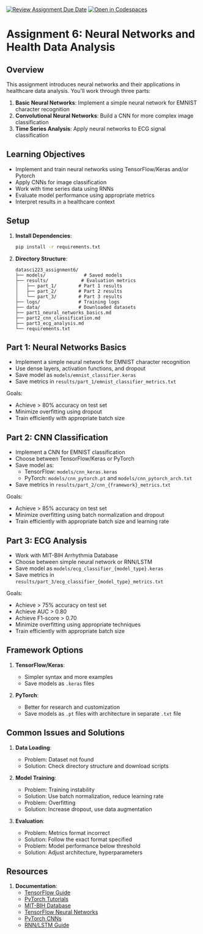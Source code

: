[![Review Assignment Due Date](https://classroom.github.com/assets/deadline-readme-button-22041afd0340ce965d47ae6ef1cefeee28c7c493a6346c4f15d667ab976d596c.svg)](https://classroom.github.com/a/7lg-zjaN)
[![Open in Codespaces](https://classroom.github.com/assets/launch-codespace-2972f46106e565e64193e422d61a12cf1da4916b45550586e14ef0a7c637dd04.svg)](https://classroom.github.com/open-in-codespaces?assignment_repo_id=19457798)
# Assignment 6: Neural Networks and Health Data Analysis

## Overview

This assignment introduces neural networks and their applications in healthcare data analysis. You'll work through three parts:

1. **Basic Neural Networks**: Implement a simple neural network for EMNIST character recognition
2. **Convolutional Neural Networks**: Build a CNN for more complex image classification
3. **Time Series Analysis**: Apply neural networks to ECG signal classification

## Learning Objectives

- Implement and train neural networks using TensorFlow/Keras and/or Pytorch
- Apply CNNs for image classification
- Work with time series data using RNNs
- Evaluate model performance using appropriate metrics
- Interpret results in a healthcare context

## Setup

1. **Install Dependencies**:

   ```bash
   pip install -r requirements.txt
   ```

2. **Directory Structure**:

   ```
   datasci223_assignment6/
   ├── models/              # Saved models
   ├── results/            # Evaluation metrics
   │   ├── part_1/        # Part 1 results
   │   ├── part_2/        # Part 2 results
   │   └── part_3/        # Part 3 results
   ├── logs/              # Training logs
   ├── data/              # Downloaded datasets
   ├── part1_neural_networks_basics.md
   ├── part2_cnn_classification.md
   ├── part3_ecg_analysis.md
   └── requirements.txt
   ```

## Part 1: Neural Networks Basics

- Implement a simple neural network for EMNIST character recognition
- Use dense layers, activation functions, and dropout
- Save model as `models/emnist_classifier.keras`
- Save metrics in `results/part_1/emnist_classifier_metrics.txt`

Goals:
- Achieve > 80% accuracy on test set
- Minimize overfitting using dropout
- Train efficiently with appropriate batch size

## Part 2: CNN Classification

- Implement a CNN for EMNIST classification
- Choose between TensorFlow/Keras or PyTorch
- Save model as:
    - TensorFlow: `models/cnn_keras.keras`
    - PyTorch: `models/cnn_pytorch.pt` and `models/cnn_pytorch_arch.txt`
- Save metrics in `results/part_2/cnn_{framework}_metrics.txt`

Goals:
- Achieve > 85% accuracy on test set
- Minimize overfitting using batch normalization and dropout
- Train efficiently with appropriate batch size and learning rate

## Part 3: ECG Analysis

- Work with MIT-BIH Arrhythmia Database
- Choose between simple neural network or RNN/LSTM
- Save model as `models/ecg_classifier_{model_type}.keras`
- Save metrics in `results/part_3/ecg_classifier_{model_type}_metrics.txt`

Goals:
- Achieve > 75% accuracy on test set
- Achieve AUC > 0.80
- Achieve F1-score > 0.70
- Minimize overfitting using appropriate techniques
- Train efficiently with appropriate batch size

## Framework Options

1. **TensorFlow/Keras**:
   - Simpler syntax and more examples
   - Save models as `.keras` files

2. **PyTorch**:
   - Better for research and customization
   - Save models as `.pt` files with architecture in separate `.txt` file

## Common Issues and Solutions

1. **Data Loading**:
   - Problem: Dataset not found
   - Solution: Check directory structure and download scripts

2. **Model Training**:
   - Problem: Training instability
   - Solution: Use batch normalization, reduce learning rate
   - Problem: Overfitting
   - Solution: Increase dropout, use data augmentation

3. **Evaluation**:
   - Problem: Metrics format incorrect
   - Solution: Follow the exact format specified
   - Problem: Model performance below threshold
   - Solution: Adjust architecture, hyperparameters

## Resources

1. **Documentation**:
   - [TensorFlow Guide](https://www.tensorflow.org/guide)
   - [PyTorch Tutorials](https://pytorch.org/tutorials/)
   - [MIT-BIH Database](https://www.physionet.org/content/mitdb/1.0.0/)
   - [TensorFlow Neural Networks](https://www.tensorflow.org/tutorials)
   - [PyTorch CNNs](https://pytorch.org/tutorials/beginner/blitz/cifar10_tutorial.html)
   - [RNN/LSTM Guide](https://www.tensorflow.org/guide/keras/rnn)
